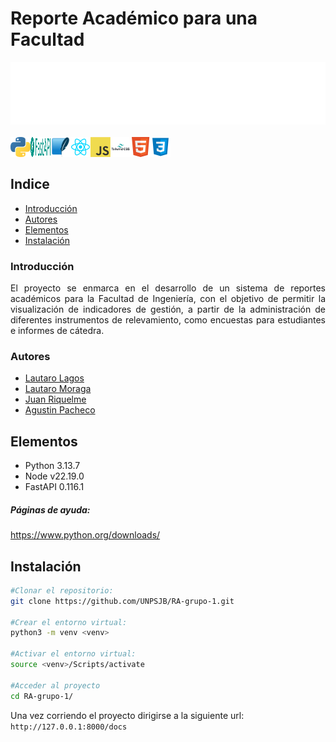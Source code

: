 # Reporte Académico para una Facultad

<img height="100" alt="ReporteAcademico" width="100%" src="README/marquee.svg" />

<div>

<br>
<img align="left" src="README/icon/python.png" />
<img align="left" src="README/icon/fastAPI.png" width="32" height="32"/>
<img align="left" src="README/icon/SQLite.png" width="32" height="32"/>
<img align="left" src= "README/icon/react.png" widht="32" height="32"/>
<img align="left" src="README/icon/javascript.png" widht="32" height="32"/>
<img align="left" src= "README/icon/Tailwind CSS.png" widht="32" height="32"/>
<img align="left" src="README/icon/html5.png" width="32" height="32"/>
<img align="left" src="README/icon/CSS3.png" width="32" height="32"/>

<br>
</div>
<br>

## Indice
- [Introducción](#introducción)
- [Autores](#autores)
- [Elementos](#elementos)
- [Instalación](#instalación)

### Introducción
<p align="justify">
El proyecto se enmarca en el desarrollo de un sistema de reportes académicos para la Facultad de Ingeniería, con el objetivo de permitir la visualización de indicadores de
gestión, a partir de la administración de diferentes instrumentos de relevamiento, como encuestas para estudiantes e informes de cátedra. 

</p>

### Autores
- [Lautaro Lagos](https://github.com/FunnLagos2k)
- [Lautaro Moraga](https://github.com/Moraga1201)
- [Juan Riquelme](https://github.com/Juanownn)
- [Agustin Pacheco](https://github.com/aguspacheco)

## Elementos
- Python 3.13.7  
- Node v22.19.0
- FastAPI 0.116.1  

##### Páginas de ayuda:

<a> https://www.python.org/downloads/ </a>

## Instalación
```bash
#Clonar el repositorio:
git clone https://github.com/UNPSJB/RA-grupo-1.git

#Crear el entorno virtual:
python3 -m venv <venv>

#Activar el entorno virtual:
source <venv>/Scripts/activate

#Acceder al proyecto
cd RA-grupo-1/

```
Una vez corriendo el proyecto dirigirse a la siguiente url: `http://127.0.0.1:8000/docs` 
